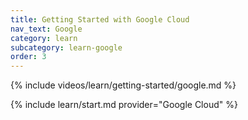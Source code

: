 ```yaml
---
title: Getting Started with Google Cloud
nav_text: Google
category: learn
subcategory: learn-google
order: 3
---
```


{% include videos/learn/getting-started/google.md %}

{% include learn/start.md provider="Google Cloud" %}

